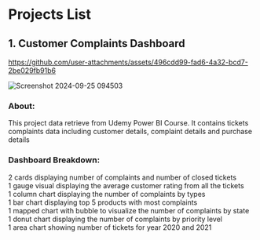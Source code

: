 # Projects List
## 1. Customer Complaints Dashboard 

https://github.com/user-attachments/assets/496cdd99-fad6-4a32-bcd7-2be029fb91b6


![Screenshot 2024-09-25 094503](https://github.com/user-attachments/assets/76eaeb4a-c666-420e-b444-ed710738c756)
### About: 
This project data retrieve from Udemy Power BI Course.  It contains tickets complaints data including customer details, complaint details and purchase details
### Dashboard Breakdown:
2 cards displaying number of complaints and number of closed tickets  
1 gauge visual displaying the average customer rating from all the tickets  
1 column chart displaying the number of complaints by types  
1 bar chart displaying top 5 products with most complaints  
1 mapped chart with bubble to visualize the number of complaints by state  
1 donut chart displaying the number of complaints by priority level  
1 area chart showing number of tickets for year 2020 and 2021  
